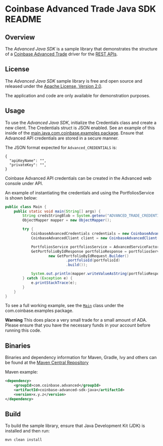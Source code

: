 # Coinbase Advanced Trade Java SDK README

## Overview

The *Advanced Java SDK* is a sample library that demonstrates the structure of a [Coinbase Advanced Trade](https://advanced.coinbase.com/) driver for
the [REST APIs](https://docs.cdp.coinbase.com/advanced-trade/reference).

## License

The *Advanced Java SDK* sample library is free and open source and released under the [Apache License, Version 2.0](LICENSE).

The application and code are only available for demonstration purposes.

## Usage

To use the *Advanced Java SDK*, initialize the Credentials class and create a new client. The Credentials struct is JSON
enabled. See an example of this inside of the [main.java.com.coinbase.examples package](https://github.com/coinbase-samples/advanced-sdk-java/blob/main/src/main/java/com/coinbase/examples/Main.java). Ensure that Advanced API credentials are stored in a secure manner.

The JSON format expected for `Advanced_CREDENTIALS` is:

```
{
  "apiKeyName": "",
  "privateKey": "",
}
```

Coinbase Advanced API credentials can be created in the Advanced web console under API.

An example of instantiating the credentials and using the PortfoliosService is shown below:

```java
public class Main {
    public static void main(String[] args) {
        String credsStringBlob = System.getenv("ADVANCED_TRADE_CREDENTIALS");
        ObjectMapper mapper = new ObjectMapper();

        try {
            CoinbaseAdvancedCredentials credentials = new CoinbaseAdvancedCredentials(credsStringBlob);
            CoinbaseAdvancedClient client = new CoinbaseAdvancedClient(credentials);

            PortfoliosService portfoliosService = AdvancedServiceFactory.createPortfoliosService(client);
            GetPortfolioByIdResponse portfolioResponse = portfoliosService.getPortfolioById(
                    new GetPortfolioByIdRequest.Builder()
                            .portfolioId(portfolioId)
                            .build());

            System.out.println(mapper.writeValueAsString(portfolioResponse));
        } catch (Exception e) {
            e.printStackTrace(e);
        }
    }
}
```

To see a full working example, see the [`Main`](src/main/java/com/coinbase/examples/Main.java) class under the com.coinbase.examples package.

**Warning** This does place a very small trade for a small amount of ADA. Please ensure that you have the necessary funds in your account before running this code.

## Binaries

Binaries and dependency information for Maven, Gradle, Ivy and others can be found at the [Maven Central Repository](https://central.sonatype.com/search?q=g%3Acom.coinbase.advanced+a%3Acoinbase-advanced-sdk-java&smo=true)

Maven example:

```xml
<dependency>
    <groupId>com.coinbase.advanced</groupId>
    <artifactId>coinbase-advanced-sdk-java</artifactId>
    <version>x.y.z</version>
</dependency>
```

## Build

To build the sample library, ensure that Java Development Kit (JDK) is installed and then run:

```bash
mvn clean install
```
